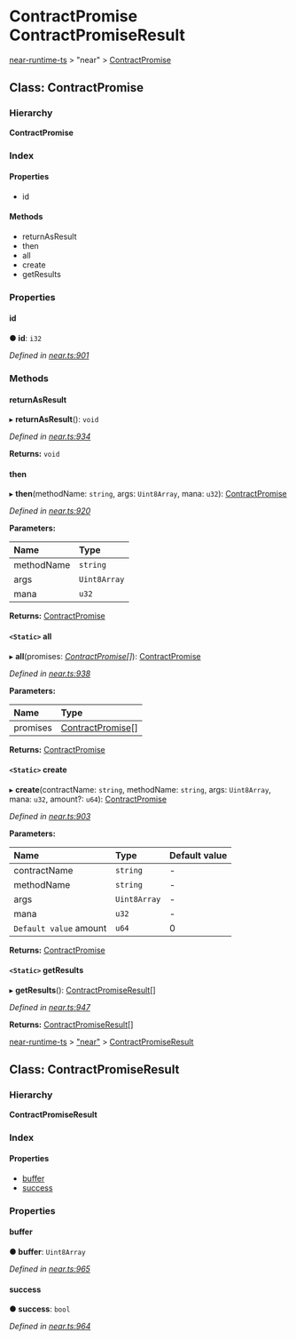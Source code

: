 # ContractPromise ContractPromiseResult

[near-runtime-ts](../) &gt; "near" &gt; [ContractPromise](contractpromise-contractpromiseresult.md)

## Class: ContractPromise

### Hierarchy

**ContractPromise**

### Index

#### Properties

* id

#### Methods

* returnAsResult
* then
* all
* create
* getResults

### Properties

#### id     <a id="id"></a>

**● id**: `i32`

_Defined in_ [_near.ts:901_](https://github.com/nearprotocol/near-runtime-ts/blob/30d6281/near.ts#L901)

### Methods

#### returnAsResult     <a id="returnasresult"></a>

▸ **returnAsResult**\(\): `void`

_Defined in_ [_near.ts:934_](https://github.com/nearprotocol/near-runtime-ts/blob/30d6281/near.ts#L934)

**Returns:** `void`

#### then     <a id="then"></a>

▸ **then**\(methodName: `string`, args: `Uint8Array`, mana: `u32`\): [ContractPromise](https://github.com/nearprotocol/docs/tree/02f899c11ed02bb3a999e4e86904f6a23c31ca4c/docs/client-api/ts/classes/_near_.contractpromise.md)

_Defined in_ [_near.ts:920_](https://github.com/nearprotocol/near-runtime-ts/blob/30d6281/near.ts#L920)

**Parameters:**

| Name | Type |
| :--- | :--- |
| methodName | `string` |
| args | `Uint8Array` |
| mana | `u32` |

**Returns:** [ContractPromise](https://github.com/nearprotocol/docs/tree/02f899c11ed02bb3a999e4e86904f6a23c31ca4c/docs/client-api/ts/classes/_near_.contractpromise.md)

#### `<Static>` all     <a id="all"></a>

▸ **all**\(promises: [_ContractPromise_](https://github.com/nearprotocol/docs/tree/02f899c11ed02bb3a999e4e86904f6a23c31ca4c/docs/client-api/ts/classes/_near_.contractpromise.md)_\[\]_\): [ContractPromise](https://github.com/nearprotocol/docs/tree/02f899c11ed02bb3a999e4e86904f6a23c31ca4c/docs/client-api/ts/classes/_near_.contractpromise.md)

_Defined in_ [_near.ts:938_](https://github.com/nearprotocol/near-runtime-ts/blob/30d6281/near.ts#L938)

**Parameters:**

| Name | Type |
| :--- | :--- |
| promises | [ContractPromise](https://github.com/nearprotocol/docs/tree/02f899c11ed02bb3a999e4e86904f6a23c31ca4c/docs/client-api/ts/classes/_near_.contractpromise.md)\[\] |

**Returns:** [ContractPromise](https://github.com/nearprotocol/docs/tree/02f899c11ed02bb3a999e4e86904f6a23c31ca4c/docs/client-api/ts/classes/_near_.contractpromise.md)

#### `<Static>` create     <a id="create"></a>

▸ **create**\(contractName: `string`, methodName: `string`, args: `Uint8Array`, mana: `u32`, amount?: `u64`\): [ContractPromise](https://github.com/nearprotocol/docs/tree/02f899c11ed02bb3a999e4e86904f6a23c31ca4c/docs/client-api/ts/classes/_near_.contractpromise.md)

_Defined in_ [_near.ts:903_](https://github.com/nearprotocol/near-runtime-ts/blob/30d6281/near.ts#L903)

**Parameters:**

| Name | Type | Default value |
| :--- | :--- | :--- |
| contractName | `string` | - |
| methodName | `string` | - |
| args | `Uint8Array` | - |
| mana | `u32` | - |
| `Default value` amount | `u64` | 0 |

**Returns:** [ContractPromise](https://github.com/nearprotocol/docs/tree/02f899c11ed02bb3a999e4e86904f6a23c31ca4c/docs/client-api/ts/classes/_near_.contractpromise.md)

#### `<Static>` getResults     <a id="getresults"></a>

▸ **getResults**\(\): [ContractPromiseResult](https://github.com/nearprotocol/docs/tree/02f899c11ed02bb3a999e4e86904f6a23c31ca4c/docs/client-api/ts/classes/_near_.contractpromiseresult.md)\[\]

_Defined in_ [_near.ts:947_](https://github.com/nearprotocol/near-runtime-ts/blob/30d6281/near.ts#L947)

**Returns:** [ContractPromiseResult](https://github.com/nearprotocol/docs/tree/02f899c11ed02bb3a999e4e86904f6a23c31ca4c/docs/client-api/ts/classes/_near_.contractpromiseresult.md)\[\]

[near-runtime-ts](../) &gt; ["near"](https://github.com/nearprotocol/docs/tree/02f899c11ed02bb3a999e4e86904f6a23c31ca4c/docs/client-api/ts/modules/_near_.md) &gt; [ContractPromiseResult](https://github.com/nearprotocol/docs/tree/02f899c11ed02bb3a999e4e86904f6a23c31ca4c/docs/client-api/ts/classes/_near_.contractpromiseresult.md)

## Class: ContractPromiseResult

### Hierarchy

**ContractPromiseResult**

### Index

#### Properties

* [buffer](https://github.com/nearprotocol/docs/tree/02f899c11ed02bb3a999e4e86904f6a23c31ca4c/docs/client-api/ts/classes/_near_.contractpromiseresult.md#buffer)
* [success](https://github.com/nearprotocol/docs/tree/02f899c11ed02bb3a999e4e86904f6a23c31ca4c/docs/client-api/ts/classes/_near_.contractpromiseresult.md#success)

### Properties

#### buffer     <a id="buffer"></a>

**● buffer**: `Uint8Array`

_Defined in_ [_near.ts:965_](https://github.com/nearprotocol/near-runtime-ts/blob/30d6281/near.ts#L965)

#### success     <a id="success"></a>

**● success**: `bool`

_Defined in_ [_near.ts:964_](https://github.com/nearprotocol/near-runtime-ts/blob/30d6281/near.ts#L964)

